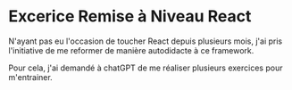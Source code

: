 # Excerice Remise à Niveau React

N'ayant pas eu l'occasion de toucher React depuis plusieurs mois, j'ai pris l'initiative de me reformer de manière autodidacte à ce framework.

Pour cela, j'ai demandé à chatGPT de me réaliser plusieurs exercices pour m'entrainer.
